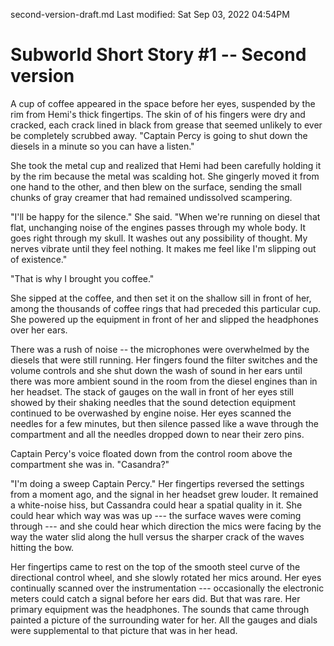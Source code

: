 second-version-draft.md
Last modified: Sat Sep 03, 2022  04:54PM

# Subworld Short Story #1 -- Second version


A cup of coffee appeared in the space before her eyes, suspended by the rim from Hemi's thick fingertips. The skin of of his fingers were dry and cracked, each crack lined in black from grease that seemed unlikely to ever be completely scrubbed away. "Captain Percy is going to shut down the diesels in a minute so you can have a listen."

She took the metal cup and realized that Hemi had been carefully holding it by the rim because the metal was scalding hot. She gingerly moved it from one hand to the other, and then blew on the surface, sending the small chunks of gray creamer that had remained undissolved scampering.

"I'll be happy for the silence." She said. "When we're running on diesel that flat, unchanging noise of the engines passes through my whole body. It goes right through my skull. It washes out any possibility of thought. My nerves vibrate until they feel nothing. It makes me feel like I'm slipping out of existence."

"That is why I brought you coffee."

She sipped at the coffee, and then set it on the shallow sill in front of her, among the thousands of coffee rings that had preceded this particular cup. She powered up the equipment in front of her and slipped the headphones over her ears.

There was a rush of noise -- the microphones were overwhelmed by the diesels that were still running. Her fingers found the filter switches and the volume controls and she shut down the wash of sound in her ears until there was more ambient sound in the room from the diesel engines than in her headset. The stack of gauges on the wall in front of her eyes still showed by their shaking needles that the sound detection equipment continued to be overwashed by engine noise. Her eyes scanned the needles for a few minutes, but then silence passed like a wave through the compartment and all the needles dropped down to near their zero pins.

Captain Percy's voice floated down from the control room above the compartment she was in. "Casandra?"

"I'm doing a sweep Captain Percy." Her fingertips reversed the settings from a moment ago, and the signal in her headset grew louder. It remained a white-noise hiss, but Cassandra could hear a spatial quality in it. She could hear which way was was up --- the surface waves were coming through --- and she could hear which direction the mics were facing by the way the water slid along the hull versus the sharper crack of the waves hitting the bow.

Her fingertips came to rest on the top of the smooth steel curve of the directional control wheel, and she slowly rotated her mics around. Her eyes continually scanned over the instrumentation --- occasionally the electronic meters could catch a signal before her ears did. But that was rare. Her primary equipment was the headphones. The sounds that came through painted a picture of the surrounding water for her. All the gauges and dials were supplemental to that picture that was in her head.






